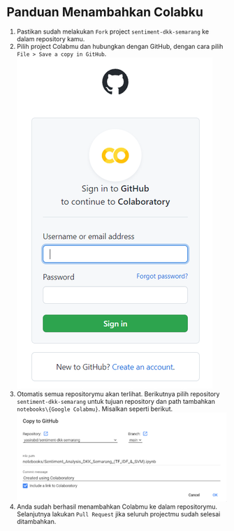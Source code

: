 # Panduan Menambahkan Colabku
1. Pastikan sudah melakukan `Fork` project `sentiment-dkk-semarang` ke dalam repository kamu.
2. Pilih project Colabmu dan hubungkan dengan GitHub, dengan cara pilih `File > Save a copy in GitHub`. 
![authorize](images\authorize_github.PNG)
3. Otomatis semua repositorymu akan terlihat. Berikutnya pilih repository `sentiment-dkk-semarang` untuk tujuan repository dan path tambahkan `notebooks\{Google Colabmu}`. Misalkan seperti berikut.
![save](images\save_colab.PNG)
4. Anda sudah berhasil menambahkan Colabmu ke dalam repositorymu. Selanjutnya lakukan `Pull Request` jika seluruh projectmu sudah selesai ditambahkan.